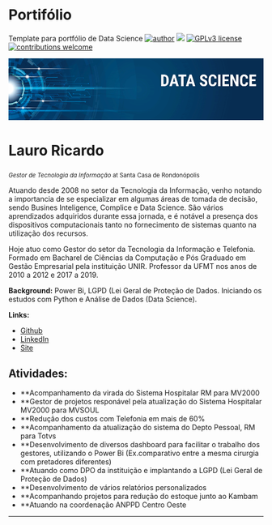 
# Portifólio
Template para portfólio de Data Science
[![author](https://img.shields.io/badge/author-Lauro_Ricardo-red.svg)](linkedin.com/in/lauro-ricardo-silva-a2bba515) [![](https://img.shields.io/badge/python-3.7+-blue.svg)](https://www.python.org/downloads/release/python-365/) [![GPLv3 license](https://img.shields.io/badge/License-GPLv3-blue.svg)](http://perso.crans.org/besson/LICENSE.html) [![contributions welcome](https://img.shields.io/badge/contributions-welcome-brightgreen.svg?style=flat)](https://github.com/carlosfab/data_science/issues)

<p align="center">
  <img src="banner.png" >
</p>

# Lauro Ricardo
<sub>*Gestor de Tecnologia da Informação* at Santa Casa de Rondonópolis</sub>

Atuando desde 2008 no setor da Tecnologia da Informação, venho notando a importancia de se especializar em algumas áreas de tomada de decisão, sendo Busines Inteligence, Complice e Data Science.
São vários aprendizados adquiridos durante essa jornada, e é notável a presença dos dispositivos computacionais tanto no fornecimento de sistemas quanto na utilização dos recursos.

Hoje atuo como Gestor do setor da Tecnologia da Informação e Telefonia. 
Formado em Bacharel de Ciências da Computação e Pós Graduado em Gestão Empresarial pela instituição UNIR. Professor da UFMT nos anos de 2010 a 2012 e 2017 a 2019.

**Background:** Power Bi, LGPD (Lei Geral de Proteção de Dados. Iniciando os estudos com Python e Análise de Dados (Data Science).

**Links:**
* [Github](https://github.com/lauroricardo)
* [LinkedIn](https://www.linkedin.com/in/lauro-ricardo-silva-a2bba515)
* [Site](http://www.lrgestaoinf.com.br/)


## Atividades:

* **Acompanhamento da virada do Sistema Hospitalar RM para MV2000 
* **Gestor de projetos responável pela atualização do Sistema Hospitalar MV2000 para MVSOUL
* **Redução dos custos com Telefonia em mais de 60%
* **Acompanhamento da atualização do sistema do Depto Pessoal, RM para Totvs
* **Desenvolvimento de diversos dashboard para facilitar o trabalho dos gestores, utilizando o Power Bi (Ex.comparativo entre a mesma cirurgia com pretadores diferentes)
* **Atuando como DPO da instituição e implantando a LGPD (Lei Geral de Proteção de Dados)
* **Desenvolvimento de vários relatórios personalizados
* **Acompanhando projetos para redução do estoque junto ao Kambam
* **Atuando na coordenação ANPPD  Centro Oeste

---

